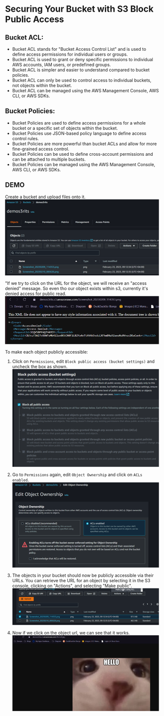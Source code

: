# Securing Your Bucket with S3 Block Public Access

## Bucket ACL:
- Bucket ACL stands for "Bucket Access Control List" and is used to define access permissions for individual users or groups.
- Bucket ACL is used to grant or deny specific permissions to individual AWS accounts, IAM users, or predefined groups.
- Bucket ACL is simpler and easier to understand compared to bucket policies.
- Bucket ACL can only be used to control access to individual buckets, not objects within the bucket.
- Bucket ACL can be managed using the AWS Management Console, AWS CLI, or AWS SDKs.

## Bucket Policies:
- Bucket Policies are used to define access permissions for a whole bucket or a specific set of objects within the bucket.
- Bucket Policies use JSON-based policy language to define access control rules.
- Bucket Policies are more powerful than bucket ACLs and allow for more fine-grained access control.
- Bucket Policies can be used to define cross-account permissions and can be attached to multiple buckets.
- Bucket Policies can be managed using the AWS Management Console, AWS CLI, or AWS SDKs.


## DEMO

Create a bucket and upload files onto it.
![txt](images/01.png)

"If we try to click on the URL for the object, we will receive an "access denied" message. So even tho our object exists within s3, currently it's denied access for public read.
![txt](images/02.png)

To make each object publicly accessible:

1. Click on `Permissions`, edit `Block public access (bucket settings)` and uncheck the box as shown.
![txt](images/03.png)

2. Go to `Permissions` again, edit `Object Ownership` and click on `ACLs enabled`.
![txt](images/04.png)

3. The objects in your bucket should now be publicly accessible via their URLs. You can retrieve the URL for an object by selecting it in the S3 console, clicking on "Actions", and selecting "Make public".
![txt](images/05.png)

4. Now if we click on the object url, we can see that it works.
![txt](images/06.png)



